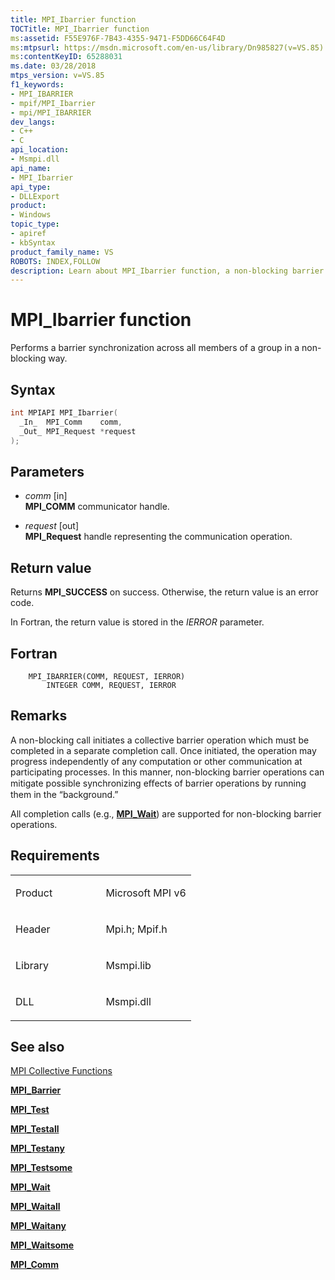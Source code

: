 ```yaml
---
title: MPI_Ibarrier function
TOCTitle: MPI_Ibarrier function
ms:assetid: F55E976F-7B43-4355-9471-F5DD66C64F4D
ms:mtpsurl: https://msdn.microsoft.com/en-us/library/Dn985827(v=VS.85)
ms:contentKeyID: 65288031
ms.date: 03/28/2018
mtps_version: v=VS.85
f1_keywords:
- MPI_IBARRIER
- mpif/MPI_Ibarrier
- mpi/MPI_IBARRIER
dev_langs:
- C++
- C
api_location:
- Msmpi.dll
api_name:
- MPI_Ibarrier
api_type:
- DLLExport
product:
- Windows
topic_type:
- apiref
- kbSyntax
product_family_name: VS
ROBOTS: INDEX,FOLLOW
description: Learn about MPI_Ibarrier function, a non-blocking barrier synchronization method for group members. Understand syntax, parameters, and return values.
---
```


# MPI\_Ibarrier function

Performs a barrier synchronization across all members of a group in a non-blocking way.

## Syntax

``` c++
int MPIAPI MPI_Ibarrier(
  _In_  MPI_Comm    comm,
  _Out_ MPI_Request *request
);
```

## Parameters

  - *comm* \[in\]  
    **MPI\_COMM** communicator handle.

  - *request* \[out\]  
    **MPI\_Request** handle representing the communication operation.

## Return value

Returns **MPI\_SUCCESS** on success. Otherwise, the return value is an error code.

In Fortran, the return value is stored in the *IERROR* parameter.

## Fortran

``` FORTRAN
    MPI_IBARRIER(COMM, REQUEST, IERROR)
        INTEGER COMM, REQUEST, IERROR
```

## Remarks

A non-blocking call initiates a collective barrier operation which must be completed in a separate completion call. Once initiated, the operation may progress independently of any computation or other communication at participating processes. In this manner, non-blocking barrier operations can mitigate possible synchronizing eﬀects of barrier operations by running them in the “background.”

All completion calls (e.g., [**MPI\_Wait**](mpi-wait-function.md)) are supported for non-blocking barrier operations.

## Requirements

<table>
<colgroup>
<col style="width: 50%" />
<col style="width: 50%" />
</colgroup>
<tbody>
<tr class="odd">
<td><p>Product</p></td>
<td><p>Microsoft MPI v6</p></td>
</tr>
<tr class="even">
<td><p>Header</p></td>
<td>Mpi.h;
Mpif.h</td>
</tr>
<tr class="odd">
<td><p>Library</p></td>
<td>Msmpi.lib</td>
</tr>
<tr class="even">
<td><p>DLL</p></td>
<td>Msmpi.dll</td>
</tr>
</tbody>
</table>


## See also

[MPI Collective Functions](mpi-collective-functions.md)

[**MPI\_Barrier**](mpi-barrier-function.md)

[**MPI\_Test**](mpi-test-function.md)

[**MPI\_Testall**](mpi-testall-function.md)

[**MPI\_Testany**](mpi-testany-function.md)

[**MPI\_Testsome**](mpi-testsome-function.md)

[**MPI\_Wait**](mpi-wait-function.md)

[**MPI\_Waitall**](mpi-waitall-function.md)

[**MPI\_Waitany**](mpi-waitany-function.md)

[**MPI\_Waitsome**](mpi-waitsome-function.md)

[**MPI\_Comm**](mpi-comm-enumeration.md)


